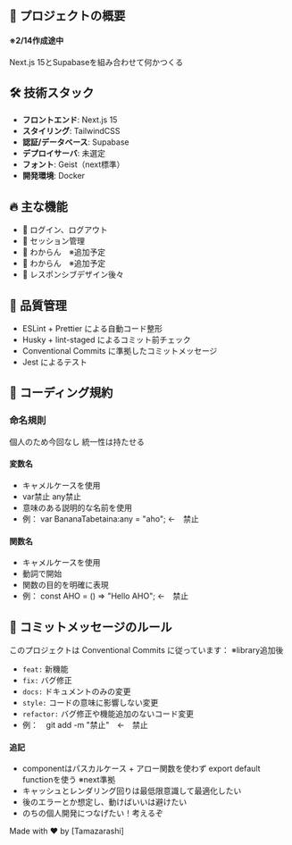 ## 🌟 プロジェクトの概要
#### ※2/14作成途中

Next.js 15とSupabaseを組み合わせて何かつくる

## 🛠 技術スタック

- **フロントエンド**: Next.js 15
- **スタイリング**: TailwindCSS
- **認証/データベース**: Supabase
- **デプロイサーバ**: 未選定
- **フォント**: Geist（next標準）
- **開発環境**: Docker

## 🔥 主な機能

- 🔐 ログイン、ログアウト
- 🎨 セッション管理
- 🚀 わからん　※追加予定
- 🚀 わからん　※追加予定
- 📱 レスポンシブデザイン後々


## 🧪 品質管理

- ESLint + Prettier による自動コード整形
- Husky + lint-staged によるコミット前チェック
- Conventional Commits に準拠したコミットメッセージ
- Jest によるテスト

## 📝 コーディング規約

### 命名規則
個人のため今回なし
統一性は持たせる

#### 変数名
- キャメルケースを使用
- var禁止 any禁止
- 意味のある説明的な名前を使用
- 例： var BananaTabetaina:any = "aho";  ←　禁止

#### 関数名
- キャメルケースを使用
- 動詞で開始
- 関数の目的を明確に表現
- 例： const AHO = () => "Hello AHO"; ←　禁止

## 📝 コミットメッセージのルール

このプロジェクトは Conventional Commits に従っています：
※library追加後

- `feat:` 新機能
- `fix:` バグ修正
- `docs:` ドキュメントのみの変更
- `style:` コードの意味に影響しない変更
- `refactor:` バグ修正や機能追加のないコード変更
- 例：　git add -m "禁止"　←　禁止

#### 追記
- componentはパスカルケース + アロー関数を使わず export default functionを使う ※next準拠
- キャッシュとレンダリング回りは最低限意識して最適化したい
- 後のエラーとか想定し、動けばいいは避けたい
- のちの個人開発につなげたい！考えるぞ

Made with ❤️ by [Tamazarashi]
